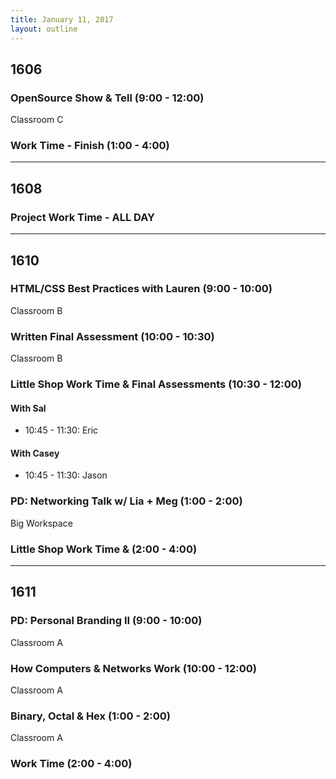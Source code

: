 ```yaml
---
title: January 11, 2017
layout: outline
---
```



## 1606

### OpenSource Show & Tell (9:00 - 12:00)

Classroom C

### Work Time - Finish (1:00 - 4:00)

***

## 1608

### Project Work Time - ALL DAY

***

## 1610

### HTML/CSS Best Practices with Lauren (9:00 - 10:00)

Classroom B

### Written Final Assessment (10:00 - 10:30)

Classroom B

### Little Shop Work Time & Final Assessments (10:30 - 12:00)

#### With Sal

* 10:45 - 11:30: Eric

#### With Casey

* 10:45 - 11:30: Jason

### PD: Networking Talk w/ Lia + Meg (1:00 - 2:00)

Big Workspace

### Little Shop Work Time & (2:00 - 4:00)

***

## 1611

### PD: Personal Branding II (9:00 - 10:00)

Classroom A

### How Computers & Networks Work (10:00 - 12:00)

Classroom A

### Binary, Octal & Hex (1:00 - 2:00)

Classroom A

### Work Time (2:00 - 4:00)
